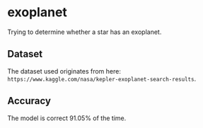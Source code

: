 # exoplanet
Trying to determine whether a star has an exoplanet.

## Dataset
The dataset used originates from here: `https://www.kaggle.com/nasa/kepler-exoplanet-search-results`.

## Accuracy
The model is correct 91.05% of the time.
